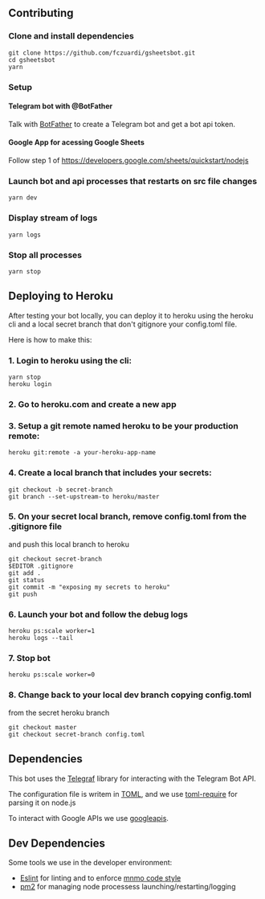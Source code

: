 Contributing
------------

### Clone and install dependencies
```shell
git clone https://github.com/fczuardi/gsheetsbot.git
cd gsheetsbot
yarn
```

### Setup

#### Telegram bot with @BotFather
Talk with [BotFather][botfather] to create a Telegram bot and
get a bot api token.

[botfather]: https://core.telegram.org/bots#6-botfather

#### Google App for acessing Google Sheets
Follow step 1 of https://developers.google.com/sheets/quickstart/nodejs

### Launch bot and api processes that restarts on src file changes
```shell
yarn dev
```

### Display stream of logs
```shell
yarn logs
```

### Stop all processes
```shell
yarn stop
```

Deploying to Heroku
-------------------

After testing your bot locally, you can deploy it to heroku using the heroku
cli and a local secret branch that don't gitignore your config.toml file.

Here is how to make this:

### 1. Login to heroku using the cli:

```
yarn stop
heroku login
```

### 2. Go to heroku.com and create a new app

### 3. Setup a git remote named heroku to be your production remote:

```
heroku git:remote -a your-heroku-app-name
```

### 4. Create a local branch that includes your secrets:

```
git checkout -b secret-branch
git branch --set-upstream-to heroku/master
```

### 5. On your secret local branch, remove config.toml from the .gitignore file
and push this local branch to heroku

```
git checkout secret-branch
$EDITOR .gitignore
git add .
git status
git commit -m "exposing my secrets to heroku"
git push
```

### 6. Launch your bot and follow the debug logs

```
heroku ps:scale worker=1
heroku logs --tail
```

### 7. Stop bot

```
heroku ps:scale worker=0
```

### 8. Change back to your local dev branch copying config.toml
from the secret heroku branch

```
git checkout master
git checkout secret-branch config.toml
```

Dependencies
------------

This bot uses the [Telegraf][telegraf] library for interacting with the
Telegram Bot API.

The configuration file is writem in [TOML][toml], and we use
[toml-require][toml-require] for parsing it on node.js

To interact with Google APIs we use [googleapis][googleapis].

[telegraf]: http://telegraf.js.org/
[toml]: https://github.com/toml-lang/toml
[toml-require]: https://www.npmjs.com/package/toml-require
[googleapis]: https://github.com/google/google-api-nodejs-client

Dev Dependencies
----------------

Some tools we use in the developer environment:

- [Eslint][eslint] for linting and to enforce
[mnmo code style][eslint-config-mnmo]
- [pm2][pm2] for managing node processess launching/restarting/logging

[eslint]: http://eslint.org/
[eslint-config-mnmo]: https://github.com/mnmo/eslint-config-mnmo
[pm2]: http://pm2.keymetrics.io/

